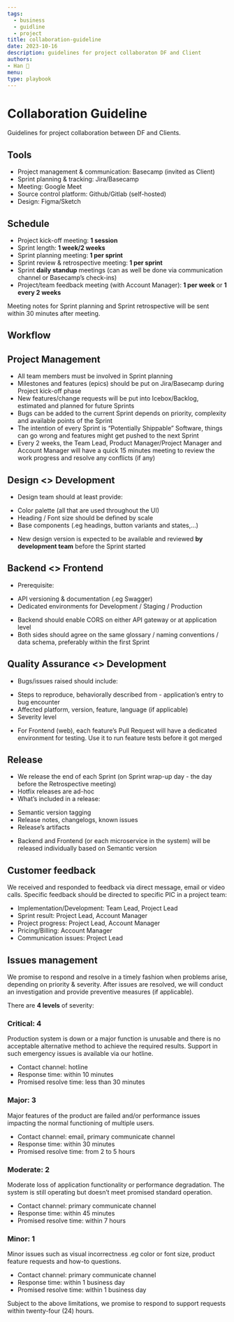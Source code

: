 ```yaml
---
tags:
  - business
  - guidline
  - project
title: collaboration-guideline
date: 2023-10-16
description: guidelines for project collaboraton DF and Client
authors:
- Han 🐸
menu:
type: playbook
---
```

# Collaboration Guideline
Guidelines for project collaboration between DF and Clients.

## Tools
* Project management & communication: Basecamp (invited as Client)
* Sprint planning & tracking: Jira/Basecamp
* Meeting: Google Meet
* Source control platform: Github/Gitlab (self-hosted)
* Design: Figma/Sketch

## Schedule
* Project kick-off meeting: **1 session**
* Sprint length: **1 week/2 weeks**
* Sprint planning meeting: **1 per sprint**
* Sprint review & retrospective meeting: **1 per sprint**
* Sprint **daily standup** meetings (can as well be done via communication channel or Basecamp’s check-ins)
* Project/team feedback meeting (with Account Manager): **1 per week** or **1 every 2 weeks**

Meeting notes for Sprint planning and Sprint retrospective will be sent within 30 minutes after meeting.

## Workflow
## Project Management
* All team members must be involved in Sprint planning
* Milestones and features (epics) should be put on Jira/Basecamp during Project kick-off phase
* New features/change requests will be put into Icebox/Backlog, estimated and planned for future Sprints
* Bugs can be added to the current Sprint depends on priority, complexity and available points of the Sprint
* The intention of every Sprint is “Potentially Shippable” Software, things can go wrong and features might get pushed to the next Sprint
* Every 2 weeks, the Team Lead, Product Manager/Project Manager and Account Manager will have a quick 15 minutes meeting to review the work progress and resolve any conflicts (if any)

## Design <> Development
* Design team should at least provide:
- Color palette (all that are used throughout the UI)
- Heading / Font size should be defined by scale
- Base components (.eg headings, button variants and states,…)
* New design version is expected to be available and reviewed **by development team** before the Sprint started

## Backend <> Frontend
* Prerequisite:
- API versioning & documentation (.eg Swagger)
- Dedicated environments for Development / Staging / Production
* Backend should enable CORS on either API gateway or at application level
* Both sides should agree on the same glossary / naming conventions / data schema, preferably within the first Sprint

## Quality Assurance <> Development
* Bugs/issues raised should include:
- Steps to reproduce, behaviorally described from - application’s entry to bug encounter
- Affected platform, version, feature, language (if applicable)
- Severity level
* For Frontend (web), each feature’s Pull Request will have a dedicated environment for testing. Use it to run feature tests before it got merged

## Release
* We release the end of each Sprint (on Sprint wrap-up day - the day before the Retrospective meeting)
* Hotfix releases are ad-hoc
* What’s included in a release:
- Semantic version tagging
- Release notes, changelogs, known issues
- Release’s artifacts
* Backend and Frontend (or each microservice in the system) will be released individually based on Semantic version

## Customer feedback
We received and responded to feedback via direct message, email or video calls. Specific feedback should be directed to specific PIC in a project team:

* Implementation/Development: Team Lead, Project Lead
* Sprint result: Project Lead, Account Manager
* Project progress: Project Lead, Account Manager
* Pricing/Billing: Account Manager
* Communication issues: Project Lead

## Issues management
We promise to respond and resolve in a timely fashion when problems arise, depending on priority & severity.
After issues are resolved, we will conduct an investigation and provide preventive measures (if applicable).

There are **4 levels** of severity:

### Critical: 4
Production system is down or a major function is unusable and there is no acceptable alternative method to achieve the required results. Support in such emergency issues is available via our hotline.

* Contact channel: hotline
* Response time: within 10 minutes
* Promised resolve time: less than 30 minutes

### Major: 3
Major features of the product are failed and/or performance issues impacting the normal functioning of multiple users.

* Contact channel: email, primary communicate channel
* Response time: within 30 minutes
* Promised resolve time: from 2 to 5 hours

### Moderate: 2
Moderate loss of application functionality or performance degradation. The system is still operating but doesn’t meet promised standard operation.

* Contact channel: primary communicate channel
* Response time: within 45 minutes
* Promised resolve time: within 7 hours

### Minor: 1
Minor issues such as visual incorrectness .eg color or font size, product feature requests and how-to questions.

* Contact channel: primary communicate channel
* Response time: within 1 business day
* Promised resolve time: within 1 business day

Subject to the above limitations, we promise to respond to support requests within twenty-four (24) hours.